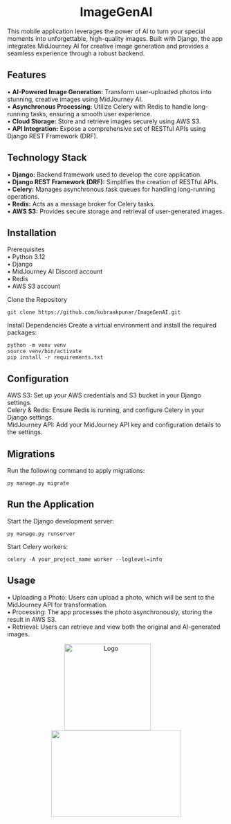 <h1 align="center">ImageGenAI</h1>

This mobile application leverages the power of AI to turn your special moments into unforgettable, high-quality images. Built with Django, the app integrates MidJourney AI for creative image generation and provides a seamless experience through a robust backend.

## Features

 • **AI-Powered Image Generation:** Transform user-uploaded photos into stunning, creative images using MidJourney AI. <br>
 • **Asynchronous Processing:** Utilize Celery with Redis to handle long-running tasks, ensuring a smooth user experience.  <br>
 • **Cloud Storage:** Store and retrieve images securely using AWS S3.  <br>
 • **API Integration:** Expose a comprehensive set of RESTful APIs using Django REST Framework (DRF).  <br>

## Technology Stack

 • **Django:** Backend framework used to develop the core application.  <br>
 • **Django REST Framework (DRF):** Simplifies the creation of RESTful APIs.  <br>
 • **Celery:** Manages asynchronous task queues for handling long-running operations.  <br>
 • **Redis:** Acts as a message broker for Celery tasks.  <br>
 • **AWS S3:** Provides secure storage and retrieval of user-generated images.  <br>

## Installation

 Prerequisites <br>
  • Python 3.12  <br>
  • Django  <br>
  • MidJourney AI Discord account  <br>
  • Redis  <br>
  • AWS S3 account  <br>

  Clone the Repository
  ```
  git clone https://github.com/kubraakpunar/ImageGenAI.git 
  ```
  Install Dependencies
   Create a virtual environment and install the required packages:
   ```
  python -m venv venv
  source venv/bin/activate
  pip install -r requirements.txt
  ```
## Configuration
  AWS S3: Set up your AWS credentials and S3 bucket in your Django settings.  <br>
  Celery & Redis: Ensure Redis is running, and configure Celery in your Django settings.  <br>
  MidJourney API: Add your MidJourney API key and configuration details to the settings.  <br>

## Migrations
Run the following command to apply migrations:
```
py manage.py migrate
```
## Run the Application
Start the Django development server:

```
py manage.py runserver
```
Start Celery workers:
```
celery -A your_project_name worker --loglevel=info
```

## Usage
  • Uploading a Photo: Users can upload a photo, which will be sent to the MidJourney API for transformation.  <br>
  • Processing: The app processes the photo asynchronously, storing the result in AWS S3.  <br>
  • Retrieval: Users can retrieve and view both the original and AI-generated images.  <br>
  

<p align="center">
  <img src="https://cdn.baykartech.com/media/images/contents/baykar.png" alt="Logo" width="200" height="200" style="margin-right: 40px;">
  <img src="https://valasys.com/wp-content/uploads/2023/07/What-Is-Midjourney-AI-and-How-Does-It-Work-1.jpg" alt="" width="300" height="200">
</p>





  







  

